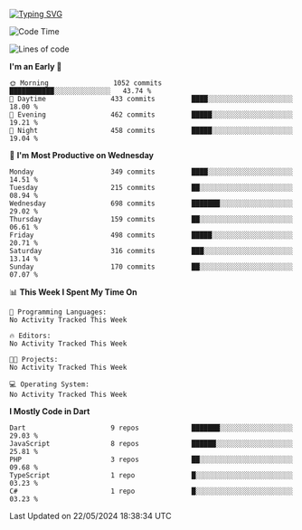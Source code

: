 
<a href="https://git.io/typing-svg"><img src="https://readme-typing-svg.demolab.com?font=Source+Code+Pro&pause=1000&random=false&width=435&lines=Hey+%F0%9F%A5%B6+iam+Yaskraz" alt="Typing SVG" /></a>
<!--START_SECTION:waka-->
![Code Time](http://img.shields.io/badge/Code%20Time-270%20hrs%2045%20mins-blue)

![Lines of code](https://img.shields.io/badge/From%20Hello%20World%20I%27ve%20Written-882.6%20thousand%20lines%20of%20code-blue)

**I'm an Early 🐤** 

```text
🌞 Morning                1052 commits        ███████████░░░░░░░░░░░░░░   43.74 % 
🌆 Daytime                433 commits         ████░░░░░░░░░░░░░░░░░░░░░   18.00 % 
🌃 Evening                462 commits         █████░░░░░░░░░░░░░░░░░░░░   19.21 % 
🌙 Night                  458 commits         █████░░░░░░░░░░░░░░░░░░░░   19.04 % 
```
📅 **I'm Most Productive on Wednesday** 

```text
Monday                   349 commits         ████░░░░░░░░░░░░░░░░░░░░░   14.51 % 
Tuesday                  215 commits         ██░░░░░░░░░░░░░░░░░░░░░░░   08.94 % 
Wednesday                698 commits         ███████░░░░░░░░░░░░░░░░░░   29.02 % 
Thursday                 159 commits         ██░░░░░░░░░░░░░░░░░░░░░░░   06.61 % 
Friday                   498 commits         █████░░░░░░░░░░░░░░░░░░░░   20.71 % 
Saturday                 316 commits         ███░░░░░░░░░░░░░░░░░░░░░░   13.14 % 
Sunday                   170 commits         ██░░░░░░░░░░░░░░░░░░░░░░░   07.07 % 
```


📊 **This Week I Spent My Time On** 

```text
💬 Programming Languages: 
No Activity Tracked This Week

🔥 Editors: 
No Activity Tracked This Week

🐱‍💻 Projects: 
No Activity Tracked This Week

💻 Operating System: 
No Activity Tracked This Week
```

**I Mostly Code in Dart** 

```text
Dart                     9 repos             ███████░░░░░░░░░░░░░░░░░░   29.03 % 
JavaScript               8 repos             ██████░░░░░░░░░░░░░░░░░░░   25.81 % 
PHP                      3 repos             ██░░░░░░░░░░░░░░░░░░░░░░░   09.68 % 
TypeScript               1 repo              █░░░░░░░░░░░░░░░░░░░░░░░░   03.23 % 
C#                       1 repo              █░░░░░░░░░░░░░░░░░░░░░░░░   03.23 % 
```




 Last Updated on 22/05/2024 18:38:34 UTC
<!--END_SECTION:waka-->
